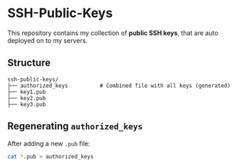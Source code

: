 # SSH-Public-Keys

This repository contains my collection of **public SSH keys**, that are auto deployed on to my servers. 

## Structure

```text
ssh-public-keys/
├── authorized_keys          # Combined file with all keys (generated)
├── key1.pub         
├── key2.pub    
├── key3.pub    
```

## Regenerating `authorized_keys`

After adding a new `.pub` file:

```bash
cat *.pub > authorized_keys
```
